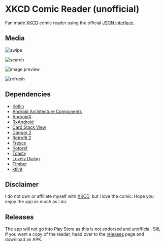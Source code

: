# XKCD Comic Reader (unofficial)
Fan made [XKCD](https://xkcd.com/) comic reader using the official [JSON interface](https://xkcd.com/json.html).

## Media

![swipe](media/swipe.gif|width=100 "Swiping images")

![search](media/search.gif|width=100 "Searching for a comic")

![image preview](media/image_preview.gif|width=100 "Full screen image preview")

![refresh](media/refresh.gif|width=100 "Getting the latest comic")

## Dependencies
* [Kotlin](https://developer.android.com/kotlin/)
* [Android Architecture Components](https://developer.android.com/topic/libraries/architecture/)
* [AndroidX](https://developer.android.com/jetpack/androidx/)
* [RxAndroid](https://github.com/ReactiveX/RxAndroid)
* [Card Stack View](https://github.com/yuyakaido/CardStackView)
* [Dagger 2](https://github.com/google/dagger)
* [Retrofit 2](https://github.com/square/retrofit)
* [Fresco](https://github.com/facebook/fresco)
* [Kotpref](https://github.com/chibatching/Kotpref)
* [Toasty](https://github.com/GrenderG/Toasty)
* [Lovely Dialog](https://github.com/yarolegovich/LovelyDialog)
* [Timber](https://github.com/JakeWharton/timber)
* [ktlint](https://github.com/shyiko/ktlint)

## Disclaimer
I do not own or affiliate myself with [XKCD](https://xkcd.com/), but I love the comic. Hope you enjoy the app as much as I do.

## Releases
The app will not go into Play Store as this is not endorsed and unofficial. Sill, if you want a copy of the reader, head over to the [releases](https://github.com/MikeFot/android--xkcd-reader/releases) page and download an APK.



